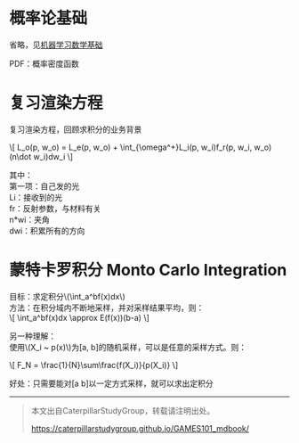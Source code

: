 # 概率论基础

省略，见[机器学习数学基础](https://windmissing.github.io/mathematics_basic_for_ML/)

PDF：概率密度函数

# 复习渲染方程

复习渲染方程，回顾求积分的业务背景

\\[
L_o(p, w_o) = L_e(p, w_o) + \int_{\omega^+}L_i(p, w_i)f_r(p, w_i, w_o)(n\dot w_i)dw_i
\\]

其中：  
第一项：自己发的光  
Li：接收到的光  
fr：反射参数，与材料有关  
n*wi：夹角  
dwi：积累所有的方向

# 蒙特卡罗积分 Monto Carlo Integration

目标：求定积分\\(\int_a^bf(x)dx\\)  
方法：在积分域内不断地采样，并对采样结果平均，则：  
\\[
\int_a^bf(x)dx \approx E(f(x))(b-a)
\\]

另一种理解：  
使用\\(X_i ~ p(x)\\)为[a, b]的随机采样，可以是任意的采样方式。则：  

\\[
F_N = \frac{1}{N}\sum\frac{f(X_i)}{p(X_i)}
\\]

好处：只需要能对[a b]以一定方式采样，就可以求出定积分


------------------------------

> 本文出自CaterpillarStudyGroup，转载请注明出处。
>
> https://caterpillarstudygroup.github.io/GAMES101_mdbook/